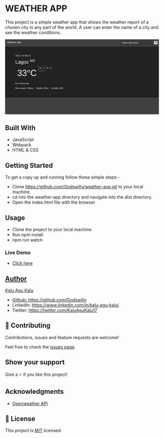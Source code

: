 # WEATHER APP

This project is a simple weather app that shows the weather report of a chosen city in any part of the world. A user can enter the name of a city and see the weather conditions.

![screenshot](./images/weather.png)


## Built With
- JavaScript
- Webpack
- HTML & CSS

## Getting Started
To get a copy up and running follow these simple steps:-

- Clone https://github.com/Godswilly/weather-app.git to your local machine.
- cd into the weather-app directory and navigate into the dist directory.
- Open the index.html file with the browser


## Usage
- Clone the project to your local machine
- Run npm install
- npm run watch


### Live Demo
- <a href="https://rawcdn.githack.com/Godswilly/weather-app/78b3c07a301546e826bf8152d8a2d1eca944a760/dist/index.html">Click here</div>


## Author
 Kalu Agu Kalu

- Github: https://github.com/Godswilly
- LinkedIn: https://www.linkedin.com/in/kalu-agu-kalu/
- Twitter: https://twitter.com/KaluAguKalu17
## 🤝 Contributing

Contributions, issues and feature requests are welcome!

Feel free to check the [issues page](https://github.com/Godswilly/weather-app/issues).

## Show your support

Give a ⭐️ if you like this project!

## Acknowledgments
- <a href="https://openweathermap.com">Openweather API </a>

## 📝 License

This project is [MIT](lic.url) licensed.

